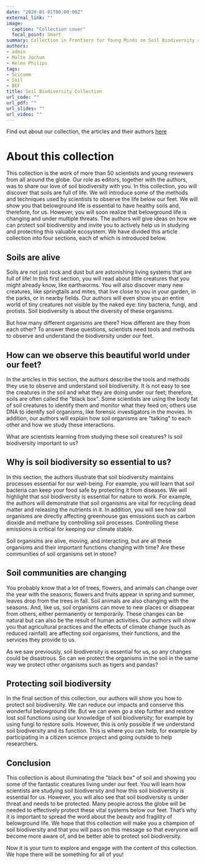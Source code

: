 ```yaml
---
date: "2020-01-01T00:00:00Z"
external_link: ""
image:
  caption: "Collection cover"
  focal_point: Smart
summary: Collection in Frontiers for Young Minds on Soil Biodiversity aiming to shared scientific discoveries with the next generations
authors:
- admin 
- Malte Jochum
- Helen Philips
tags:
- Scicomm
- Soil
- BEF
title: Soil Biodiversity Collection
url_code: ""
url_pdf: ""
url_slides: ""
url_video: ""
---
```


Find out about our collection, the articles and their authors [here](https://kids.frontiersin.org/collection/11796/soil-biodiversity)

# About this collection 

This collection is the work of more than 50 scientists and young reviewers from all around the globe. Our role as editors, together with the authors, was to share our love of soil biodiversity with you. In this collection, you will discover that soils are full of life. We will introduce some of the methods and techniques used by scientists to observe the life below our feet. We will show you that belowground life is essential to have healthy soils and, therefore, for us. However, you will soon realize that belowground life is changing and under multiple threats. The authors will give ideas on how we can protect soil biodiversity and invite you to actively help us in studying and protecting this valuable ecosystem. We have divided this article collection into four sections, each of which is introduced below.

## Soils are alive 

Soils are not just rock and dust but are astonishing living systems that are full of life! In this first section, you will read about little creatures that you might already know, like earthworms. You will also discover many new creatures, like springtails and mites, that live close to you in your garden, in the parks, or in nearby fields. Our authors will even show you an entire world of tiny creatures not visible by the naked eye: tiny bacteria, fungi, and protists. Soil biodiversity is about the diversity of these organisms. 

But how many different organisms are there? How different are they from each other? To answer these questions, scientists need tools and methods to observe and understand the biodiversity under our feet.

## How can we observe this beautiful world under our feet? 

In the articles in this section, the authors describe the tools and methods they use to observe and understand soil biodiversity. It is not easy to see the creatures in the soil and what they are doing under our feet; therefore, soils are often called the "black box".  Some scientists are using the body fat of soil creatures to identify them and monitor what they feed on; others use DNA to identify soil organisms, like forensic investigators in the movies. In addition, our authors will explain how soil organisms are "talking" to each other and how we study these interactions. 

What are scientists learning from studying these soil creatures? Is soil biodiversity important to us? 

## Why is soil biodiversity so essential to us?

In this section, the authors illustrate that soil biodiversity maintains processes essential for our well-being. For example, you will learn that soil bacteria can keep your food safe by protecting it from diseases. We will highlight that soil biodiversity is essential for nature to work. For example, the authors will demonstrate that soil organisms are vital for recycling dead matter and releasing the nutrients in it. In addition, you will see how soil organisms are directly affecting greenhouse gas emissions such as carbon dioxide and methane by controlling soil processes. Controlling these emissions is critical for keeping our climate stable.

Soil organisms are alive, moving, and interacting, but are all these organisms and their important functions changing with time? Are these communities of soil organisms set in stone? 

## Soil communities are changing

You probably know that a lot of trees, flowers, and animals can change over the year with the seasons; flowers and fruits appear in spring and summer, leaves drop from the trees in fall. Soil animals are also changing with the seasons. And, like us, soil organisms can move to new places or disappear from others, either permanently or temporarily. These changes can be natural but can also be the result of human activities. Our authors will show you that agricultural practices and the effects of climate change (such as reduced rainfall) are affecting soil organisms, their functions, and the services they provide to us.

As we saw previously, soil biodiversity is essential for us, so any changes could be disastrous. So can we protect the organisms in the soil in the same way we protect other organisms such as tigers and pandas?

## Protecting soil biodiversity

In the final section of this collection, our authors will show you how to protect soil biodiversity. We can reduce our impacts and conserve this wonderful belowground life. But we can even go a step further and restore lost soil functions using our knowledge of soil biodiversity; for example by using fungi to restore soils. However, this is only possible if we understand soil biodiversity and its function. This is where you can help, for example by participating in a citizen science project and going outside to help researchers.

## Conclusion

This collection is about illuminating the "black box" of soil and showing you some of the fantastic creatures living under our feet. You will learn how scientists are studying soil biodiversity and how this soil biodiversity is essential for us. However, you will also see that soil biodiversity is under threat and needs to be protected. Many people across the globe will be needed to effectively protect these vital systems below our feet. That’s why it is important to spread the word about the beauty and fragility of belowground life. We hope that this collection will make you a champion of soil biodiversity and that you will pass on this message so that everyone will become more aware of, and be better able to protect soil biodiversity.

Now it is your turn to explore and engage with the content of this collection. We hope there will be something for all of you!
